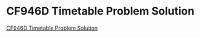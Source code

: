 # CF946D Timetable Problem Solution
[CF946D Timetable Problem Solution](https://aiwithcloud.com/2022/09/15/cf946d_timetable_problem_solution/)